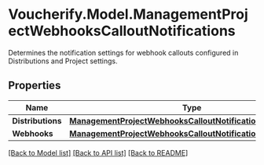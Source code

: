 # Voucherify.Model.ManagementProjectWebhooksCalloutNotifications
Determines the notification settings for webhook callouts configured in Distributions and Project settings.

## Properties

Name | Type | Description | Notes
------------ | ------------- | ------------- | -------------
**Distributions** | [**ManagementProjectWebhooksCalloutNotificationsDistributions**](ManagementProjectWebhooksCalloutNotificationsDistributions.md) |  | [optional] 
**Webhooks** | [**ManagementProjectWebhooksCalloutNotificationsWebhooks**](ManagementProjectWebhooksCalloutNotificationsWebhooks.md) |  | [optional] 

[[Back to Model list]](../../README.md#documentation-for-models) [[Back to API list]](../../README.md#documentation-for-api-endpoints) [[Back to README]](../../README.md)

